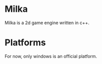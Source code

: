 # Milka
Milka is a 2d game engine written in c++.

# Platforms
For now, only windows is an official platform.
